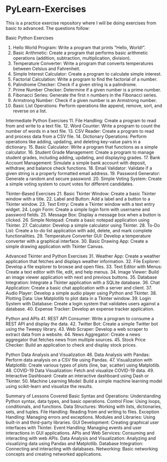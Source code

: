 # PyLearn-Exercises
This is a practice exercise repository where I will be doing exercises from basic to advanced.
The questions follow:

Basic Python Exercises
1. Hello World Program: Write a program that prints "Hello, World!".
2. Basic Arithmetic: Create a program that performs basic arithmetic operations (addition, subtraction, multiplication, division).
3. Temperature Converter: Write a program that converts temperatures between Celsius and Fahrenheit.
4. Simple Interest Calculator: Create a program to calculate simple interest.
5. Factorial Calculation: Write a program to find the factorial of a number.
6. Palindrome Checker: Check if a given string is a palindrome.
7. Prime Number Checker: Determine if a given number is a prime number.
8. Fibonacci Series: Generate the first n numbers in the Fibonacci series.
9. Armstrong Number: Check if a given number is an Armstrong number.
10. Basic List Operations: Perform operations like append, remove, sort, and reverse on a list.

Intermediate Python Exercises
11. File Handling: Create a program to read from and write to a text file.
12. Word Counter: Write a program to count the number of words in a text file.
13. CSV Reader: Create a program to read and process data from a CSV file.
14. Dictionary Operations: Perform operations like adding, updating, and deleting key-value pairs in a dictionary.
15. Basic Calculator: Write a program that functions as a simple calculator.
16. Student Grade Management: Create a program to manage student grades, including adding, updating, and displaying grades.
17. Bank Account Management: Simulate a simple bank account with deposit, withdraw, and balance check functions.
18. Email Validator: Validate if a given string is a properly formatted email address.
19. Password Generator: Generate a random and secure password.
20. Simple Voting System: Create a simple voting system to count votes for different candidates.

Tkinter-Based Exercises
21. Basic Tkinter Window: Create a basic Tkinter window with a title.
22. Label and Button: Add a label and a button to a Tkinter window.
23. Text Entry: Create a Tkinter window with a text entry widget.
24. Login Form: Create a simple login form with username and password fields.
25. Message Box: Display a message box when a button is clicked.
26. Simple Notepad: Create a basic notepad application using Tkinter.
27. Calculator: Develop a simple calculator using Tkinter.
28. To-Do List: Create a to-do list application with add, delete, and mark complete functionalities.
29. Temperature Converter GUI: Develop a temperature converter with a graphical interface.
30. Basic Drawing App: Create a simple drawing application with Tkinter Canvas.

Advanced Tkinter and Python Exercises
31. Weather App: Create a weather application that fetches and displays weather information.
32. File Explorer: Develop a file explorer to browse and open files.
33. Text Editor with Menus: Create a text editor with file, edit, and help menus.
34. Image Viewer: Build an image viewer application with next and previous buttons.
35. Database Integration: Integrate a Tkinter application with a SQLite database.
36. Chat Application: Create a basic chat application with a server and client.
37. Audio Player: Develop a simple audio player using Python and Tkinter.
38. Plotting Data: Use Matplotlib to plot data in a Tkinter window.
39. Login System with Database: Create a login system that validates users against a database.
40. Expense Tracker: Develop an expense tracker application.

Python and APIs
41. REST API Consumer: Write a program to consume a REST API and display the data.
42. Twitter Bot: Create a simple Twitter bot using the Tweepy library.
43. Web Scraper: Develop a web scraper to extract data from a website.
44. News Aggregator: Create a news aggregator that fetches news from multiple sources.
45. Stock Price Checker: Build an application to check and display stock prices.

Python Data Analysis and Visualization
46. Data Analysis with Pandas: Perform data analysis on a CSV file using Pandas.
47. Visualization with Matplotlib: Create various types of plots (line, bar, scatter) using Matplotlib.
48. COVID-19 Data Visualization: Fetch and visualize COVID-19 data.
49. Interactive Dashboard: Create an interactive dashboard using Dash or Tkinter.
50. Machine Learning Model: Build a simple machine learning model using scikit-learn and visualize the results.




Summary of Lessons Covered
Basic Syntax and Operations: Understanding Python syntax, data types, and basic operations.
Control Flow: Using loops, conditionals, and functions.
Data Structures: Working with lists, dictionaries, sets, and tuples.
File Handling: Reading from and writing to files.
Exception Handling: Managing errors and exceptions.
Modules and Libraries: Using built-in and third-party libraries.
GUI Development: Creating graphical user interfaces with Tkinter.
Event Handling: Managing events and user interactions in GUI applications.
APIs and Web Services: Consuming and interacting with web APIs.
Data Analysis and Visualization: Analyzing and visualizing data using Pandas and Matplotlib.
Database Integration: Connecting and interacting with databases.
Networking: Basic networking concepts and creating networked applications.


